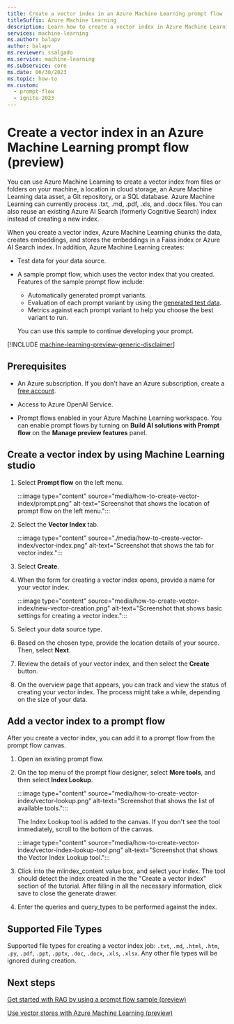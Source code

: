 ```yaml
---
title: Create a vector index in an Azure Machine Learning prompt flow (preview)
titleSuffix: Azure Machine Learning
description: Learn how to create a vector index in Azure Machine Learning and use it in a prompt flow.
services: machine-learning
ms.author: balapv
author: balapv
ms.reviewer: ssalgado
ms.service: machine-learning
ms.subservice: core
ms.date: 06/30/2023
ms.topic: how-to
ms.custom:
  - prompt-flow
  - ignite-2023
---
```


# Create a vector index in an Azure Machine Learning prompt flow (preview)

You can use Azure Machine Learning to create a vector index from files or folders on your machine, a location in cloud storage, an Azure Machine Learning data asset, a Git repository, or a SQL database. Azure Machine Learning can currently process .txt, .md, .pdf, .xls, and .docx files. You can also reuse an existing Azure AI Search (formerly Cognitive Search) index instead of creating a new index.

When you create a vector index, Azure Machine Learning chunks the data, creates embeddings, and stores the embeddings in a Faiss index or Azure AI Search index. In addition, Azure Machine Learning creates:

* Test data for your data source.

* A sample prompt flow, which uses the vector index that you created. Features of the sample prompt flow include:

  * Automatically generated prompt variants.
  * Evaluation of each prompt variant by using the [generated test data](https://aka.ms/prompt_flow_blog).
  * Metrics against each prompt variant to help you choose the best variant to run.

  You can use this sample to continue developing your prompt.

[!INCLUDE [machine-learning-preview-generic-disclaimer](includes/machine-learning-preview-generic-disclaimer.md)]

## Prerequisites

* An Azure subscription. If you don't have an Azure subscription, create a [free account](https://azure.microsoft.com/free/).

* Access to Azure OpenAI Service.

* Prompt flows enabled in your Azure Machine Learning workspace. You can enable prompt flows by turning on **Build AI solutions with Prompt flow** on the **Manage preview features** panel.

## Create a vector index by using Machine Learning studio

1. Select **Prompt flow** on the left menu.

    :::image type="content" source="media/how-to-create-vector-index/prompt.png" alt-text="Screenshot that shows the location of prompt flow on the left menu.":::

1. Select the **Vector Index** tab.

    :::image type="content" source="./media/how-to-create-vector-index/vector-index.png" alt-text="Screenshot that shows the tab for vector index.":::

1. Select **Create**.

1. When the form for creating a vector index opens, provide a name for your vector index.

    :::image type="content" source="media/how-to-create-vector-index/new-vector-creation.png" alt-text="Screenshot that shows basic settings for creating a vector index.":::

1. Select your data source type.

1. Based on the chosen type, provide the location details of your source. Then, select **Next**.

1. Review the details of your vector index, and then select the **Create** button.

1. On the overview page that appears, you can track and view the status of creating your vector index. The process might take a while, depending on the size of your data.

## Add a vector index to a prompt flow

After you create a vector index, you can add it to a prompt flow from the prompt flow canvas.

1. Open an existing prompt flow.

1. On the top menu of the prompt flow designer, select **More tools**, and then select **Index Lookup**.

    :::image type="content" source="media/how-to-create-vector-index/vector-lookup.png" alt-text="Screenshot that shows the list of available tools.":::

   The Index Lookup tool is added to the canvas. If you don't see the tool immediately, scroll to the bottom of the canvas.

    :::image type="content" source="media/how-to-create-vector-index/vector-index-lookup-tool.png" alt-text="Screenshot that shows the Vector Index Lookup tool.":::

1. Click into the mlindex_content value box, and select your index. The tool should detect the index created in the the "Create a vector index" section of the tutorial. After filling in all the necessary information, click save to close the generate drawer.

1. Enter the queries and query_types to be performed against the index. 

## Supported File Types

Supported file types for creating a vector index job: `.txt`, `.md`, `.html`, `.htm`, `.py`, `.pdf`, `.ppt`, `.pptx`, `.doc`, `.docx`, `.xls`, `.xlsx`. Any other file types will be ignored during creation.

## Next steps

[Get started with RAG by using a prompt flow sample (preview)](how-to-use-pipelines-prompt-flow.md)

[Use vector stores with Azure Machine Learning (preview)](concept-vector-stores.md)
